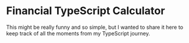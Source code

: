 # Financial TypeScript Calculator

This might be really funny and so simple, but I wanted to share it here to keep track of all the moments from my TypeScript journey.
